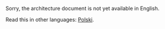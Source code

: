 Sorry, the architecture document is not yet available in English.

Read this in other languages: [Polski](ARCHITECTURE.pl.md).
